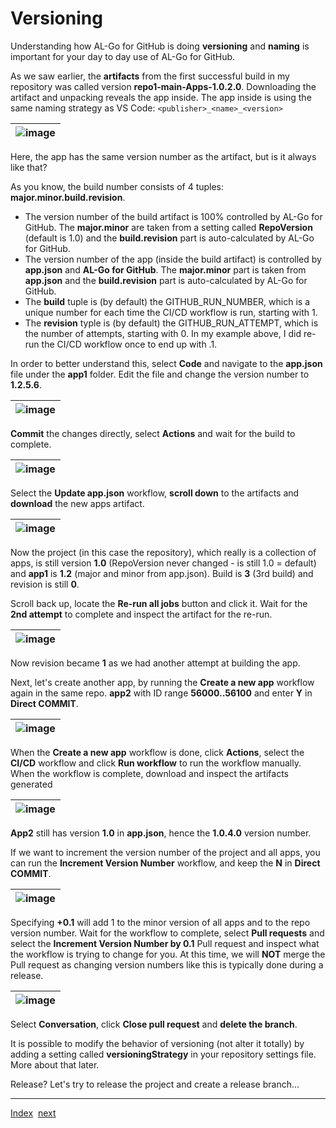 # Versioning
Understanding how AL-Go for GitHub is doing **versioning** and **naming** is important for your day to day use of AL-Go for GitHub.

As we saw earlier, the **artifacts** from the first successful build in my repository was called version **repo1-main-Apps-1.0.2.0**.
Downloading the artifact and unpacking reveals the app inside. The app inside is using the same naming strategy as VS Code: `<publisher>_<name>_<version>`

| ![image](https://github.com/microsoft/AL-Go/assets/10775043/a74da044-e6c4-4d96-8f75-6fbfa1bddaa2) |
|-|

Here, the app has the same version number as the artifact, but is it always like that?

As you know, the build number consists of 4 tuples: **major.minor.build.revision**.
- The version number of the build artifact is 100% controlled by AL-Go for GitHub. The **major.minor** are taken from a setting called **RepoVersion** (default is 1.0) and the **build.revision** part is auto-calculated by AL-Go for GitHub.
- The version number of the app (inside the build artifact) is controlled by **app.json** and **AL-Go for GitHub**. The **major.minor** part is taken from **app.json** and the **build.revision** part is auto-calculated by AL-Go for GitHub.
- The **build** tuple is (by default) the GITHUB_RUN_NUMBER, which is a unique number for each time the CI/CD workflow is run, starting with 1.
- The **revision** typle is (by default) the GITHUB_RUN_ATTEMPT, which is the number of attempts, starting with 0. In my example above, I did re-run the CI/CD workflow once to end up with .1.

In order to better understand this, select **Code** and navigate to the **app.json** file under the **app1** folder. Edit the file and change the version number to **1.2.5.6**.

| ![image](https://github.com/microsoft/AL-Go/assets/10775043/5c758cf1-6f52-4814-81ad-0c506e63324c) |
|-|

**Commit** the changes directly, select **Actions** and wait for the build to complete.

| ![image](https://github.com/microsoft/AL-Go/assets/10775043/912a32fa-6ca8-4ef0-8e38-cfded6eee44d) |
|-|

Select the **Update app.json** workflow, **scroll down** to the artifacts and **download** the new apps artifact.

| ![image](https://github.com/microsoft/AL-Go/assets/10775043/e1df08a6-5516-4923-abe9-fee93f315ff0) |
|-|

Now the project (in this case the repository), which really is a collection of apps, is still version **1.0** (RepoVersion never changed - is still 1.0 = default) and **app1** is **1.2** (major and minor from app.json). Build is **3** (3rd build) and revision is still **0**.

Scroll back up, locate the **Re-run all jobs** button and click it. Wait for the **2nd attempt** to complete and inspect the artifact for the re-run.

| ![image](https://github.com/microsoft/AL-Go/assets/10775043/4e4df417-e257-4a61-bc07-666f98413be1) |
|-|

Now revision became **1** as we had another attempt at building the app.

Next, let's create another app, by running the **Create a new app** workflow again in the same repo. **app2** with ID range **56000..56100** and enter **Y** in **Direct COMMIT**.

| ![image](https://github.com/microsoft/AL-Go/assets/10775043/06d4a03c-f025-44d6-a317-b2a0a79f7e8e) |
|-|

When the **Create a new app** workflow is done, click **Actions**, select the **CI/CD** workflow and click **Run workflow** to run the workflow manually. When the workflow is complete, download and inspect the artifacts generated

| ![image](https://github.com/microsoft/AL-Go/assets/10775043/d654b75c-2e63-4bd3-a39a-dce6bf835c30) |
|-|

**App2** still has version **1.0** in **app.json**, hence the **1.0.4.0** version number.

If we want to increment the version number of the project and all apps, you can run the **Increment Version Number** workflow, and keep the **N** in **Direct COMMIT**.

| ![image](https://github.com/microsoft/AL-Go/assets/10775043/d9da5fcc-3e57-42b1-92b4-23d17ccfbbf9) |
|-|

Specifying **+0.1** will add 1 to the minor version of all apps and to the repo version number. Wait for the workflow to complete, select **Pull requests** and select the **Increment Version Number by 0.1** Pull request and inspect what the workflow is trying to change for you. At this time, we will **NOT** merge the Pull request as changing version numbers like this is typically done during a release.

| ![image](https://github.com/microsoft/AL-Go/assets/10775043/1b16ac1f-1717-4ea7-9bd0-b98e5df8bfe2) |
|-|

Select **Conversation**, click **Close pull request** and **delete the branch**.

It is possible to modify the behavior of versioning (not alter it totally) by adding a setting called **versioningStrategy** in your repository settings file. More about that later.

Release? Let's try to release the project and create a release branch...

---
[Index](Index.md)&nbsp;&nbsp;[next](Releasing.md)
